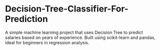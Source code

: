 # Decision-Tree-Classifier-For-Prediction
A simple machine learning project that uses Decision Tree to predict salaries based on years of experience. Built using scikit-learn and pandas, ideal for beginners in regression analysis.

